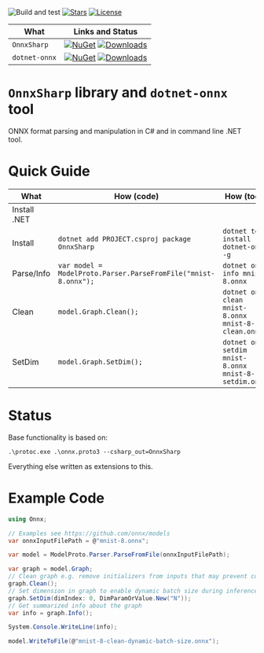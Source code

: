 ![Build and test](https://github.com/nietras/OnnxSharp/workflows/.NET/badge.svg)
[![Stars](https://img.shields.io/github/stars/nietras/OnnxSharp)](https://github.com/nietras/OnnxSharp/stargazers)
[![License](https://img.shields.io/badge/license-MIT-blue.svg)](LICENSE.md)

|What        |Links and Status|
|---------------|------|
|`OnnxSharp`  |[![NuGet](https://img.shields.io/nuget/v/OnnxSharp)](https://www.nuget.org/packages/OnnxSharp/) [![Downloads](https://img.shields.io/nuget/dt/OnnxSharp)](https://www.nuget.org/packages/OnnxSharp/) |
|`dotnet-onnx`|[![NuGet](https://img.shields.io/nuget/v/dotnet-onnx)](https://www.nuget.org/packages/dotnet-onnx/) [![Downloads](https://img.shields.io/nuget/dt/dotnet-onnx)](https://www.nuget.org/packages/dotnet-onnx/) |


# `OnnxSharp` library and `dotnet-onnx` tool
ONNX format parsing and manipulation in C# and in command line .NET tool.

# Quick Guide
|What          |How (code)                                         |How (tool)                     |
|--------------|-------------------------------------------------------|-------------------------------|
|Install .NET  |                                                       |                               |
|Install       |`dotnet add PROJECT.csproj package OnnxSharp`      |`dotnet tool install dotnet-onnx -g`    |
|Parse/Info    |`var model = ModelProto.Parser.ParseFromFile("mnist-8.onnx");`|`dotnet onnx info mnist-8.onnx`    |
|Clean         |`model.Graph.Clean();`  |`dotnet onnx clean mnist-8.onnx mnist-8-clean.onnx`    |
|SetDim        |`model.Graph.SetDim();`  |`dotnet onnx setdim mnist-8.onnx mnist-8-setdim.onnx`    |

# Status
Base functionality is based on:
```
.\protoc.exe .\onnx.proto3 --csharp_out=OnnxSharp
```
Everything else written as extensions to this.

# Example Code
```csharp
using Onnx;

// Examples see https://github.com/onnx/models
var onnxInputFilePath = @"mnist-8.onnx";

var model = ModelProto.Parser.ParseFromFile(onnxInputFilePath);

var graph = model.Graph;
// Clean graph e.g. remove initializers from inputs that may prevent constant folding
graph.Clean();
// Set dimension in graph to enable dynamic batch size during inference
graph.SetDim(dimIndex: 0, DimParamOrValue.New("N"));
// Get summarized info about the graph
var info = graph.Info();

System.Console.WriteLine(info);

model.WriteToFile(@"mnist-8-clean-dynamic-batch-size.onnx");
```